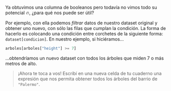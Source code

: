 Ya obtuvimos una columna de booleanos pero todavía no vimos todo su potencial 🔥, ¿para qué nos puede ser útil?

Por ejemplo, con ella podemos _filtrar_ datos de nuestro dataset original y obtener uno nuevo, con sólo las filas que cumplan la condición. La forma de hacerlo es colocando una condición entre corchetes de la siguiente forma: `dataset[condicion]`. En nuestro ejemplo, si hiciéramos...

```python
arboles[arboles["height"] >= 7]
```

...obtendríamos un nuevo dataset con todos los árboles que miden 7 o más metros de alto.


> ¡Ahora te toca a vos! Escribí en una nueva celda de tu cuaderno una expresión que nos permita obtener todos los árboles del barrio de `"Palermo"`.
